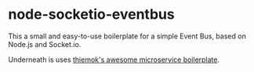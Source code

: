 # node-socketio-eventbus

This a small and easy-to-use boilerplate for a simple Event Bus, based on Node.js and Socket.io.

Underneath is uses [thiemok's awesome microservice boilerplate](https://github.com/thiemok/node-microservice-boilerplate).
